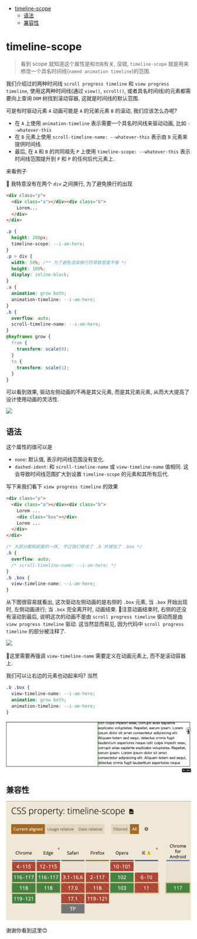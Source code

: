 <!-- TOC -->

- [timeline-scope](#timeline-scope)
  - [语法](#%E8%AF%AD%E6%B3%95)
  - [兼容性](#%E5%85%BC%E5%AE%B9%E6%80%A7)

<!-- /TOC -->
# timeline-scope
> 看到 scope 就知道这个属性是和`范围`有关, 没错, `timeline-scope` 就是用来修改一个具名时间线(`named animation timeline`)的范围.

我们介绍过的两种时间线 `scroll progress timeline` 和 `view progress timeline`, 使用这两种时间线(通过 `view()`, `scroll()`, 或者具名时间线)的元素都需要向上查询 `DOM` 树找到滚动容器, 这就是时间线的默认范围.

可是有时驱动元素 `A` 动画可能是 `A` 的兄弟元素 `B` 的滚动, 我们应该怎么办呢?
- 在 `A` 上使用 `animation-timeline` 表示需要一个具名时间线来驱动动画, 比如 `--whatever-this`
- 在 `B` 元素上使用 `scroll-timeline-name: --whatever-this` 表示由 `B` 元素来提供时间线.
- 最后, 在 `A` 和 `B` 的共同祖先 `P` 上使用 `timeline-scope: --whatever-this` 表示时间线范围提升到 `P` 和 `P` 的任何后代元素上.

来看例子

📖 我特意没有在两个 `div` 之间换行, 为了避免换行的出现
```html
<div class="p">
  <div class="a"></div><div class="b">
    Lorem...
  </div>
</div>
```
```css
.p {
  height: 200px;
  timeline-scope: --i-am-here;
}
.p > div {
  width: 50%; /** 为了避免渲染换行符导致宽度不够 */
  height: 100%;
  display: inline-block;
}
.a {
  animation: grow both;
  animation-timeline: --i-am-here;
}
.b {
  overflow: auto;
  scroll-timeline-name: --i-am-here;
}
@keyframes grow {
  from {
    transform: scale(0);
  }
  to {
    transform: scale(1);
  }
}
```
可以看到效果, 驱动左侧动画的不再是其父元素, 而是其兄弟元素, 从而大大提高了设计使用动画的灵活性.

![](../image/timeline-scope1.gif)

## 语法
这个属性的值可以是
- `none`: 默认值, 表示时间线范围没有变化.
- `dashed-ident`: 和 `scroll-timeline-name` 或 `view-timeline-name` 值相同. 这会导致时间线范围扩大到设置 `timeline-scope` 的元素和其所有后代.


写下来我们看下 `view progress timeline` 的效果
```html
<div class="p">
  <div class="a"></div><div class="b">
    Lorem ...
    <div class="box"></div>
    Lorem ...
  </div>
</div>
```
```css
/* 大部分都和前面的一样, 不过我们修改了 .b 并增加了 .box */
.b {
  overflow: auto;
  /* scroll-timeline-name: --i-am-here; */
}
.b .box {
  view-timeline-name: --i-am-here;
}
```
从下图很容易就看出, 这次驱动左侧动画的是右侧的 `.box` 元素, 当 `.box` 开始出现时, 左侧动画进行; 当 `.box` 完全离开时, 动画结束. 📖注意动画结束时, 右侧的还没有滚动到最后, 说明这次的动画不是由 `scroll progress timeline` 驱动而是由 `view progress timeline` 驱动. 这当然显而易见, 因为代码中 `scroll progress timeline` 的部分被注释了.

![](../image/timeline-scope2.gif)

📖这里需要再强调 `view-timeline-name` 需要定义在动画元素上, 而不是滚动容器上.

我们可以让右边的元素也动起来吗? 当然
```css
.b .box {
  view-timeline-name: --i-am-here;
  animation: grow both;
  animation-timeline: --i-am-here;
}
```
![](../image/timeline-scope3.gif)

## 兼容性
![](../image/Snipaste_2023-10-19_22-07-28.png)

谢谢你看到这里😊